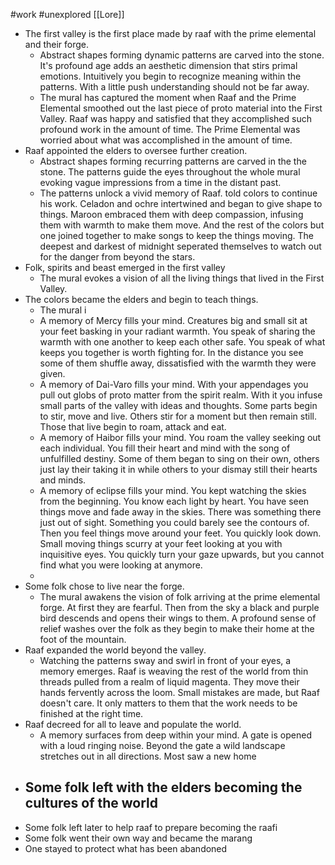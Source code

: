 #work #unexplored 
[[Lore]]

- The first valley is the first place made by raaf with the prime elemental and their forge.
	- Abstract shapes forming dynamic patterns are carved into the stone. It's profound age adds an aesthetic dimension that stirs primal emotions. Intuitively you begin to recognize meaning within the patterns. With a little push understanding should not be far away.
	- The mural has captured the moment when Raaf and the Prime Elemental smoothed out the last piece of proto material into the First Valley. Raaf was happy and satisfied that they accomplished such profound work in the amount of time. The Prime Elemental was worried about what was accomplished in the amount of time.
- Raaf appointed the elders to oversee further creation.
	- Abstract shapes forming recurring patterns are carved in the the stone. The patterns guide the eyes throughout the whole mural evoking vague impressions from a time in the distant past. 
	- The patterns unlock a vivid memory of Raaf.  told colors to continue his work.  Celadon and ochre intertwined and began to give shape to things.  Maroon embraced them with deep compassion, infusing them with warmth to make them move. And the rest of the colors but one joined together to make songs to keep the things moving. The deepest and darkest of midnight seperated themselves to watch out for the danger from beyond the stars.
- Folk, spirits and beast emerged in the first valley
	- The mural evokes a vision of all the living things that lived in the First Valley. 
- The colors became the elders and begin to teach things.
	- The mural i
	- A memory of Mercy fills your mind. Creatures big and small sit at your feet basking in your radiant warmth. You speak of sharing the warmth with one another to keep each other safe. You speak of what keeps you together is worth fighting for. In the distance you see some of them shuffle away, dissatisfied with the warmth they were given. 
	- A memory of Dai-Varo fills your mind. With your appendages you pull out globs of proto matter from the spirit realm. With it you infuse small parts of the valley with ideas and thoughts. Some parts begin to stir, move and live.  Others stir for a moment but then remain still. Those that live begin to roam, attack and eat. 
	- A memory of Haibor fills your mind. You roam the valley seeking out each individual. You fill their heart and mind with the song of unfulfilled destiny. Some of them began to sing on their own, others just lay their taking it in while others to your dismay still their hearts and minds.
	- A memory of eclipse fills your mind. You kept watching the skies from the beginning. You know each light by heart. You have seen things move and fade away in the skies. There was something there just out of sight. Something you could barely see the contours of. Then you feel things move around your feet. You quickly look down. Small moving things scurry at your feet looking at you with inquisitive eyes. You quickly turn your gaze upwards, but you cannot find what you were looking at anymore.  
	- 
- Some folk chose to live near the forge.
	- The mural awakens the vision of folk arriving at the prime elemental forge. At first they are fearful. Then from the sky a black and purple bird descends and opens their wings to them. A profound sense of relief washes over the folk as they begin to make their home at the foot of the mountain.
- Raaf expanded the world beyond the valley.
	- Watching the patterns sway and swirl in front of your eyes, a memory emerges. Raaf is weaving the rest of the world from thin threads pulled from a realm of liquid magenta. They move their hands fervently across the loom. Small mistakes are made, but Raaf doesn't care. It only matters to them that the work needs to be finished at the right time.  
- Raaf decreed for all to leave and populate the world.
	- A memory surfaces from deep within your mind. A gate is opened with a loud ringing noise. Beyond the gate a wild landscape stretches out in all directions. Most saw a new home 
- Some folk left with the elders becoming the cultures of the world
	- 
- Some folk left later to help raaf to prepare becoming the raafi
- Some folk went their own way and became the marang
- One stayed to protect what has been abandoned